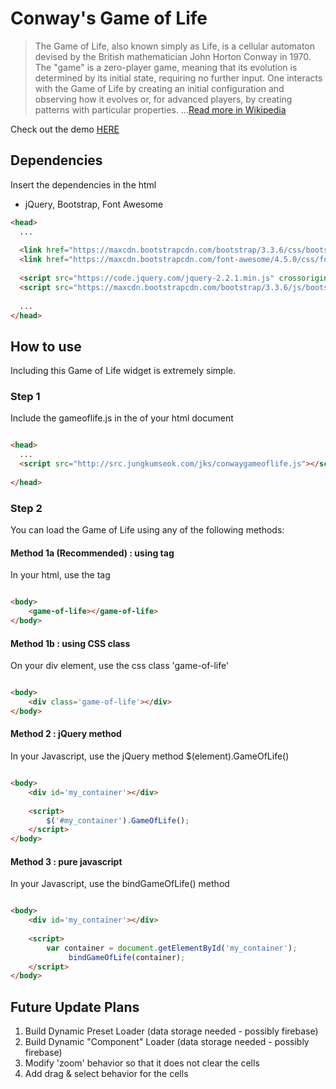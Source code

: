 # Conway's Game of Life

> The Game of Life, also known simply as Life, is a cellular automaton devised by the British mathematician John Horton Conway in 1970.
> The "game" is a zero-player game, meaning that its evolution is determined by its initial state, requiring no further input.
> One interacts with the Game of Life by creating an initial configuration and observing how it evolves or, for advanced players, by creating patterns with particular properties.
> ...[Read more in Wikipedia](https://en.wikipedia.org/wiki/Conway%27s_Game_of_Life)

Check out the demo [HERE](http://www.jungkumseok.com/box/dev/svg/gameoflife_plugin/)

## Dependencies

Insert the dependencies in the html

* jQuery, Bootstrap, Font Awesome

```html
<head>
  ...
  
  <link href="https://maxcdn.bootstrapcdn.com/bootstrap/3.3.6/css/bootstrap.min.css" rel="stylesheet" crossorigin="anonymous">
  <link href="https://maxcdn.bootstrapcdn.com/font-awesome/4.5.0/css/font-awesome.min.css" rel="stylesheet" crossorigin="anonymous">
  
  <script src="https://code.jquery.com/jquery-2.2.1.min.js" crossorigin="anonymous"></script>
  <script src="https://maxcdn.bootstrapcdn.com/bootstrap/3.3.6/js/bootstrap.min.js" crossorigin="anonymous"></script>
  
  ...
</head>
```


## How to use

Including this Game of Life widget is extremely simple.

### Step 1

Include the gameoflife.js in the <head> of your html document

```html

<head>
  ...
  <script src="http://src.jungkumseok.com/jks/conwaygameoflife.js"></script>
  
</head>

```

### Step 2

You can load the Game of Life using any of the following methods:

#### Method 1a (Recommended) : using <game-of-life> tag

In your html, use the <game-of-life></game-of-life> tag 

```html

<body>
	<game-of-life></game-of-life>
</body>

```

#### Method 1b : using CSS class

On your div element, use the css class 'game-of-life' 

```html

<body>
	<div class='game-of-life'></div>
</body>

```

#### Method 2 : jQuery method

In your Javascript, use the jQuery method $(element).GameOfLife()

```html

<body>
	<div id='my_container'></div>
	
	<script>
		$('#my_container').GameOfLife();
	</script>
</body>

```


#### Method 3 : pure javascript

In your Javascript, use the bindGameOfLife() method

```html

<body>
	<div id='my_container'></div>
	
	<script>
		var container = document.getElementById('my_container');
			 bindGameOfLife(container);
	</script>
</body>

```


## Future Update Plans

1. Build Dynamic Preset Loader (data storage needed - possibly firebase)
2. Build Dynamic "Component" Loader (data storage needed - possibly firebase)
3. Modify 'zoom' behavior so that it does not clear the cells
4. Add drag & select behavior for the cells